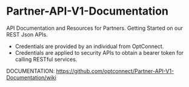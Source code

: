 Partner-API-V1-Documentation
============================

API Documentation and Resources for Partners.  Getting Started on our REST Json APIs.

* Credentials are provided by an individual from OptConnect.
* Credentials are applied to security APIs to obtain a bearer token for calling RESTful services.

DOCUMENTATION: https://github.com/optconnect/Partner-API-V1-Documentation/wiki
